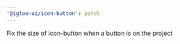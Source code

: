 ```yaml
---
'@igloo-ui/icon-button': patch
---
```


Fix the size of icon-button when a button is on the project
